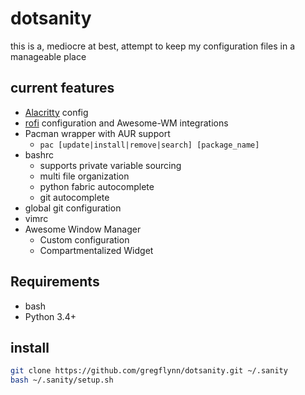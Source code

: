 # dotsanity
this is a, mediocre at best, attempt to keep my configuration files in a manageable place

## current features
* [Alacritty](https://github.com/jwilm/alacritty) config
* [rofi](https://github.com/DaveDavenport/rofi) configuration and Awesome-WM integrations
* Pacman wrapper with AUR support
  * `pac [update|install|remove|search] [package_name]`
* bashrc
  * supports private variable sourcing
  * multi file organization
  * python fabric autocomplete
  * git autocomplete
* global git configuration
* vimrc
* Awesome Window Manager
  * Custom configuration
  * Compartmentalized Widget

## Requirements
- bash
- Python 3.4+

## install
```bash
git clone https://github.com/gregflynn/dotsanity.git ~/.sanity
bash ~/.sanity/setup.sh
```
